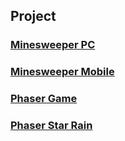 ## Project

### [Minesweeper PC](https://prog106.github.io/minesweeper/minesweeper.html)

### [Minesweeper Mobile](https://prog106.github.io/minesweeper/minesweeper.mobile.html)

### [Phaser Game](https://prog106.github.io/phaser/star.html)

### [Phaser Star Rain](https://prog106.github.io/phaser/starrain.html)
